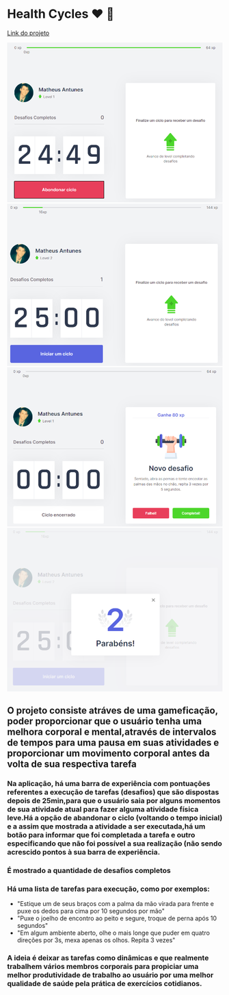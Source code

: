 # Health Cycles :heart: :muscle: 

[Link do projeto](https://health-cycles.vercel.app/)

![](src/imgs/layout1.png)
![](src/imgs/layout.png)
![](src/imgs/layout2.png)
![](src/imgs/layout3.png)

## O projeto consiste atráves de uma gameficação, poder proporcionar que o usuário tenha uma melhora corporal e mental,através de intervalos de tempos para uma pausa em suas atividades e proporcionar um movimento corporal antes da volta de sua respectiva tarefa

### Na aplicação, há uma barra de experiência com pontuações referentes a execução de tarefas (desafios) que são dispostas depois de 25min,para que o usuário saia por alguns momentos de sua atividade atual para fazer alguma atividade física leve.Há a opção de abandonar o ciclo (voltando o tempo inicial) e a assim que mostrada a atividade a ser executada,há um botão para informar que foi completada a tarefa e outro especificando que não foi possível a sua realização (não sendo acrescido pontos à sua barra de experiência.

### É mostrado a quantidade de desafios completos

### Há uma lista de tarefas para execução, como por exemplos:

- "Estique um de seus braços com a palma da mão virada para frente e puxe os dedos para cima por 10 segundos por mão"
- "Puxe o joelho de encontro ao peito e segure, troque de perna após 10 segundos"
- "Em algum ambiente aberto, olhe o mais longe que puder em quatro direções por 3s, mexa apenas os olhos. Repita 3 vezes" 

### A ideia é deixar as tarefas como dinâmicas e que realmente trabalhem vários membros corporais para propiciar uma melhor produtividade de trabalho ao usuário por uma melhor qualidade de saúde pela prática de exercícios cotidianos.